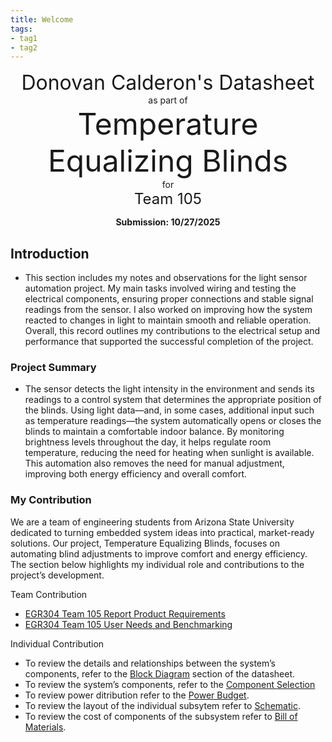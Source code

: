 ```yaml
---
title: Welcome
tags:
- tag1
- tag2
---
```

<center>
<font size= "6">Donovan Calderon's Datasheet</font><br>
as part of<br>
<font size= "8"> Temperature Equalizing Blinds</font><br>
for<br>
<font size= "5"> Team 105 </font><br>

**Submission: 10/27/2025**
</center>

## Introduction

* This section includes my notes and observations for the light sensor automation project. My main tasks involved wiring and testing the electrical components, ensuring proper connections and stable signal readings from the sensor. I also worked on improving how the system reacted to changes in light to maintain smooth and reliable operation. Overall, this record outlines my contributions to the electrical setup and performance that supported the successful completion of the project.
### Project Summary

* The sensor detects the light intensity in the environment and sends its readings to a control system that determines the appropriate position of the blinds. Using light data—and, in some cases, additional input such as temperature readings—the system automatically opens or closes the blinds to maintain a comfortable indoor balance. By monitoring brightness levels throughout the day, it helps regulate room temperature, reducing the need for heating when sunlight is available. This automation also removes the need for manual adjustment, improving both energy efficiency and overall comfort.



### My Contribution

We are a team of engineering students from Arizona State University dedicated to turning embedded system ideas into practical, market-ready solutions. Our project, Temperature Equalizing Blinds, focuses on automating blind adjustments to improve comfort and energy efficiency. The section below highlights my individual role and contributions to the project’s development.

Team Contribution
* [EGR304 Team 105 Report
Product Requirements](https://egr304-2025-f-105.github.io/Team105.github.io/04-Product-Requirements/)
* [EGR304 Team 105 User Needs and Benchmarking](https://egr304-2025-f-105.github.io/Team105.github.io/03-User-Needs-and%20Benchmarking/)

Individual Contribution
* To review the details and relationships between the system’s components, refer to the [Block Diagram](https://dcalde11.github.io/01-Block-Diagram/Block-Diagram/) section of the datasheet.
* To review the system’s components, refer to the [Component Selection](https://dcalde11.github.io/02-Component-Selection/Component-Selection/)
* To review power ditribution refer to the [Power Budget](https://dcalde11.github.io/05-Power-Budget/Power-Budget/).
* To review the layout of the individual subsytem refer to [Schematic](https://dcalde11.github.io/04-Schematic/schematic/).
* To review the cost of components of the subsystem refer to [Bill of Materials](https://dcalde11.github.io/03-BOM/BOM/).











